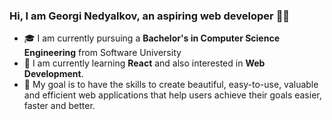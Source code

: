 ### Hi, I am Georgi Nedyalkov, an aspiring web developer 🙋‍♂️

<ul>
   <li>
      🎓 I am currently pursuing a <b>Bachelor's in Computer Science Engineering</b> from Software University
   </li>
      <li>
         🌱 I am currently learning <b>React</b> and also interested in <b>Web Development</b>.
   </li>
      <li>
      🎯 My goal is to have the skills to create beautiful, easy-to-use, valuable and efficient web applications that help users achieve their goals easier, faster and better.
   </li>
   </ul>
   

   
<!--
**GeorgiNedyalkov/GeorgiNedyalkov** is a ✨ _special_ ✨ repository because its `README.md` (this file) appears on your GitHub profile.

Here are some ideas to get you started:

- 🔭 I’m currently working on ...
- 🌱 I’m currently learning ...
- 👯 I’m looking to collaborate on ...
- 🤔 I’m looking for help with ...
- 💬 Ask me about ...
- 📫 How to reach me: ...
- 😄 Pronouns: ...
- ⚡ Fun fact: ...
-->

